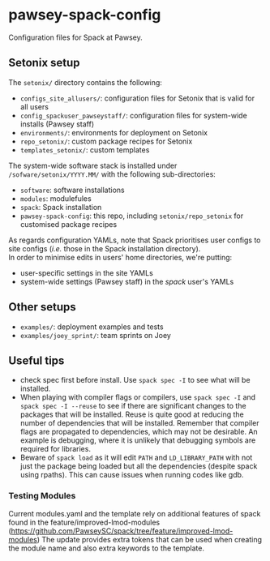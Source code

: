 # pawsey-spack-config

Configuration files for Spack at Pawsey.



## Setonix setup

The `setonix/` directory contains the following:
* `configs_site_allusers/`: configuration files for Setonix that is valid for all users 
* `config_spackuser_pawseystaff/`: configuration files for system-wide installs (Pawsey staff)
* `environments/`: environments for deployment on Setonix
* `repo_setonix/`: custom package recipes for Setonix
* `templates_setonix/`: custom templates

The system-wide software stack is installed under `/sofware/setonix/YYYY.MM/` with the following sub-directories:
* `software`: software installations
* `modules`: modulefules
* `spack`: Spack installation
* `pawsey-spack-config`: this repo, including `setonix/repo_setonix` for customised package recipes

As regards configuration YAMLs, note that Spack prioritises user configs to site configs (*i.e.* those in the Spack installation directory).  
In order to minimise edits in users' home directories, we're putting:
* user-specific settings in the site YAMLs
* system-wide settings (Pawsey staff) in the *spack* user's YAMLs


## Other setups

* `examples/`: deployment examples and tests
* `examples/joey_sprint/`: team sprints on Joey


## Useful tips

* check spec first before install. Use `spack spec -I` to see what will be installed. 
* When playing with compiler flags or compilers, use `spack spec -I` and `spack spec -I --reuse` to see if there are significant changes to the packages that will be installed. Reuse is quite good at reducing the number of dependencies that will be installed. Remember that compiler flags are propagated to dependencies, which may not be desirable. An example is debugging, where it is unlikely that debugging symbols are required for libraries. 
* Beware of `spack load` as it will edit `PATH` and `LD_LIBRARY_PATH` with not just the package being loaded but all the dependencies (despite spack using rpaths). This can cause issues when running codes like gdb. 

### Testing Modules

Current modules.yaml and the template rely on additional features of spack found in the feature/improved-lmod-modules (https://github.com/PawseySC/spack/tree/feature/improved-lmod-modules)
The update provides extra tokens that can be used when creating the module name and also extra keywords to the template.
